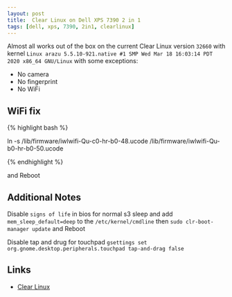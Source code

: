 ```yaml
---
layout: post
title:  Clear Linux on Dell XPS 7390 2 in 1
tags: [dell, xps, 7390, 2in1, clearlinux]
---
```


Almost all works out of the box on the current Clear Linux version `32660` with kernel `Linux arazu 5.5.10-921.native #1 SMP Wed Mar 18 16:03:14 PDT 2020 x86_64 GNU/Linux`
with some exceptions:
  - No camera
  - No fingerprint
  - No WiFi

WiFi fix
------------

{% highlight bash %}

ln -s /lib/firmware/iwlwifi-Qu-c0-hr-b0-48.ucode /lib/firmware/iwlwifi-Qu-b0-hr-b0-50.ucode

{% endhighlight %}

and Reboot


Additional Notes
----------------

Disable `signs of life` in bios for normal s3 sleep and add 
`mem_sleep_default=deep` to the `/etc/kernel/cmdline` then `sudo clr-boot-manager update` and Reboot

Disable tap and drug for touchpad
`gsettings set org.gnome.desktop.peripherals.touchpad tap-and-drag false`

Links
-----

* [Clear Linux](https://clearlinux.org/)



